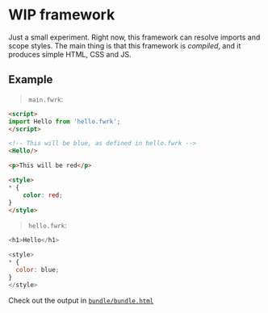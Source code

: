# WIP framework

Just a small experiment. Right now, this framework can resolve imports and scope styles.
The main thing is that this framework is _compiled_, and it produces simple HTML, CSS and JS.

## Example

> `main.fwrk`:
```html
<script>
import Hello from 'hello.fwrk';
</script>

<!-- This will be blue, as defined in hello.fwrk -->
<Hello/>

<p>This will be red</p>

<style>
* {
	color: red;
}
</style>
```

> `hello.fwrk`:

```js
<h1>Hello</h1>

<style>
* {
  color: blue;
}
</style>

```

Check out the output in [`bundle/bundle.html`](./bundle/bundle.html)
